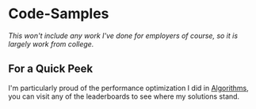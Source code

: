 # Code-Samples

*This won't include any work I've done for employers of course, so it is largely work from college.*

## For a Quick Peek

I'm particularly proud of the performance optimization I did in [Algorithms](https://github.com/ggstrader/Code-Samples/tree/main/Algorithms), you can visit any of the leaderboards to see where my solutions stand.
